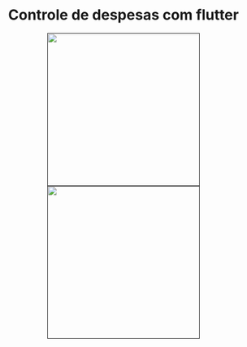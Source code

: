 <h1 align="center" >Controle de despesas com flutter</h1>

<p align="center"><a href="" target="_blank"><img src="https://drive.google.com/uc?export=view&id=1yYeNU7Lcuu87rsXouXDKVFnXsKxO-kK5" width="300"><img src="https://drive.google.com/uc?export=view&id=1gjvjHBAl4Cs4gbXTq8vl1U4hg9LvZGSI" width="300"></a></p>
